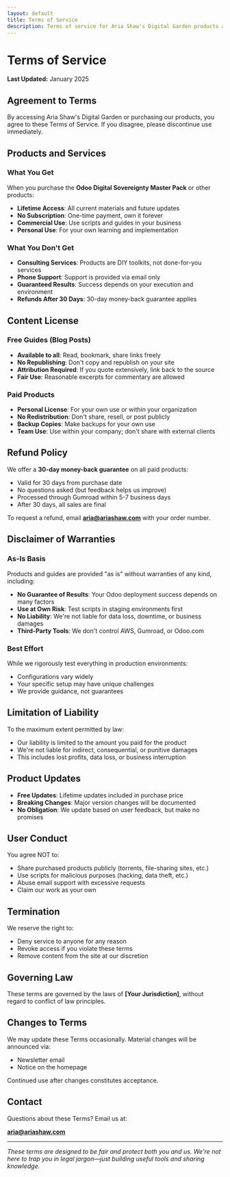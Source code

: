 ```yaml
---
layout: default
title: Terms of Service
description: Terms of service for Aria Shaw's Digital Garden products and content.
---
```


# Terms of Service

**Last Updated:** January 2025

## Agreement to Terms

By accessing Aria Shaw's Digital Garden or purchasing our products, you agree to these Terms of Service. If you disagree, please discontinue use immediately.

## Products and Services

### What You Get

When you purchase the **Odoo Digital Sovereignty Master Pack** or other products:

- **Lifetime Access**: All current materials and future updates
- **No Subscription**: One-time payment, own it forever
- **Commercial Use**: Use scripts and guides in your business
- **Personal Use**: For your own learning and implementation

### What You Don't Get

- **Consulting Services**: Products are DIY toolkits, not done-for-you services
- **Phone Support**: Support is provided via email only
- **Guaranteed Results**: Success depends on your execution and environment
- **Refunds After 30 Days**: 30-day money-back guarantee applies

## Content License

### Free Guides (Blog Posts)

- **Available to all**: Read, bookmark, share links freely
- **No Republishing**: Don't copy and republish on your site
- **Attribution Required**: If you quote extensively, link back to the source
- **Fair Use**: Reasonable excerpts for commentary are allowed

### Paid Products

- **Personal License**: For your own use or within your organization
- **No Redistribution**: Don't share, resell, or post publicly
- **Backup Copies**: Make backups for your own use
- **Team Use**: Use within your company; don't share with external clients

## Refund Policy

We offer a **30-day money-back guarantee** on all paid products:

- Valid for 30 days from purchase date
- No questions asked (but feedback helps us improve)
- Processed through Gumroad within 5-7 business days
- After 30 days, all sales are final

To request a refund, email **aria@ariashaw.com** with your order number.

## Disclaimer of Warranties

### As-Is Basis

Products and guides are provided "as is" without warranties of any kind, including:

- **No Guarantee of Results**: Your Odoo deployment success depends on many factors
- **Use at Own Risk**: Test scripts in staging environments first
- **No Liability**: We're not liable for data loss, downtime, or business damages
- **Third-Party Tools**: We don't control AWS, Gumroad, or Odoo.com

### Best Effort

While we rigorously test everything in production environments:

- Configurations vary widely
- Your specific setup may have unique challenges
- We provide guidance, not guarantees

## Limitation of Liability

To the maximum extent permitted by law:

- Our liability is limited to the amount you paid for the product
- We're not liable for indirect, consequential, or punitive damages
- This includes lost profits, data loss, or business interruption

## Product Updates

- **Free Updates**: Lifetime updates included in purchase price
- **Breaking Changes**: Major version changes will be documented
- **No Obligation**: We update based on user feedback, but make no promises

## User Conduct

You agree NOT to:

- Share purchased products publicly (torrents, file-sharing sites, etc.)
- Use scripts for malicious purposes (hacking, data theft, etc.)
- Abuse email support with excessive requests
- Claim our work as your own

## Termination

We reserve the right to:

- Deny service to anyone for any reason
- Revoke access if you violate these terms
- Remove content from the site at our discretion

## Governing Law

These terms are governed by the laws of **[Your Jurisdiction]**, without regard to conflict of law principles.

## Changes to Terms

We may update these Terms occasionally. Material changes will be announced via:

- Newsletter email
- Notice on the homepage

Continued use after changes constitutes acceptance.

## Contact

Questions about these Terms? Email us at:

**aria@ariashaw.com**

---

*These terms are designed to be fair and protect both you and us. We're not here to trap you in legal jargon—just building useful tools and sharing knowledge.*
